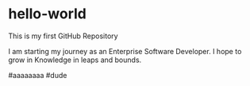 # hello-world
This is my first GitHub Repository 

I am starting my journey as an Enterprise Software Developer. I hope to grow in Knowledge in leaps and bounds.

#aaaaaaaa
#dude
